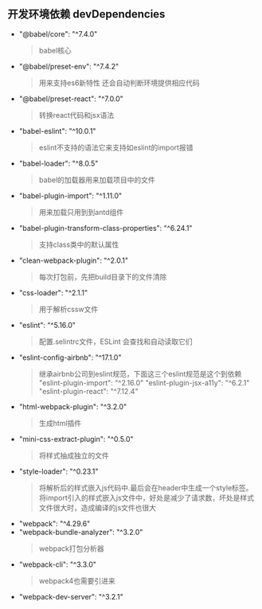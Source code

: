 ## 开发环境依赖 devDependencies
  
* "@babel/core": "^7.4.0"
  > babel核心
* "@babel/preset-env": "^7.4.2"
  > 用来支持es6新特性 还会自动判断环境提供相应代码
* "@babel/preset-react": "^7.0.0"
  > 转换react代码和jsx语法
* "babel-eslint": "^10.0.1"
  > eslint不支持的语法它来支持如eslint的import报错
* "babel-loader": "^8.0.5"
  > babel的加载器用来加载项目中的文件
* "babel-plugin-import": "^1.11.0"
  > 用来加载只用到到antd组件
* "babel-plugin-transform-class-properties": "^6.24.1"
  > 支持class类中的默认属性
* "clean-webpack-plugin": "^2.0.1"
  > 每次打包前，先把build目录下的文件清除
* "css-loader": "^2.1.1"
  > 用于解析cssw文件
* "eslint": "^5.16.0"
  > 配置.selintrc文件，ESLint 会查找和自动读取它们
* "eslint-config-airbnb": "^17.1.0"
  > 继承airbnb公司到eslint规范，下面这三个eslint规范是这个到依赖
    "eslint-plugin-import": "^2.16.0"
    "eslint-plugin-jsx-a11y": "^6.2.1"
    "eslint-plugin-react": "^7.12.4"
* "html-webpack-plugin": "^3.2.0"
  > 生成html插件
* "mini-css-extract-plugin": "^0.5.0"
  > 将样式抽成独立的文件
* "style-loader": "^0.23.1"
  > 将解析后的样式嵌入js代码中.最后会在header中生成一个style标签。将import引入的样式嵌入js文件中，好处是减少了请求数，坏处是样式文件很大时，造成编译的js文件也很大
* "webpack": "^4.29.6"
* "webpack-bundle-analyzer": "^3.2.0"
  > webpack打包分析器
* "webpack-cli": "^3.3.0"
  > webpack4也需要引进来
* "webpack-dev-server": "^3.2.1"


